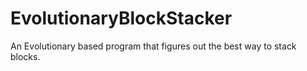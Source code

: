 # EvolutionaryBlockStacker
An Evolutionary based program that figures out the best way to stack blocks.

